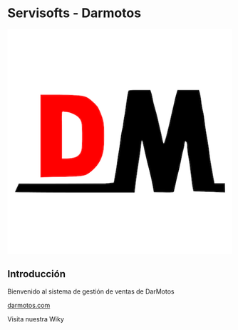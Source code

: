 # Servisofts - Darmotos

![Screenshot 1](./app/public/logo512.png)

## Introducción

Bienvenido al sistema de gestión de ventas de DarMotos

[darmotos.com](https://darmotos.servisofts.com)

Visita nuestra Wiky
